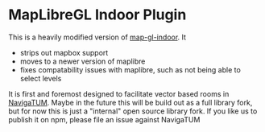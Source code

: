 # MapLibreGL Indoor Plugin

This is a heavily modified version of [map-gl-indoor](https://github.com/map-gl-indoor/map-gl-indoor).
It
- strips out mapbox support
- moves to a newer version of maplibre
- fixes compatability issues with maplibre, such as not being able to select levels

It is first and foremost designed to facilitate vector based rooms in [NavigaTUM](https://github.com/TUM-Dev/Navigatum).
Maybe in the future this will be build out as a full library fork, but for now this is just a "internal" open source library fork.
If you like us to publish it on npm, please file an issue against NavigaTUM
